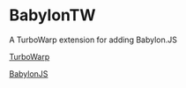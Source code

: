 # BabylonTW

A TurboWarp extension for adding Babylon.JS

[TurboWarp](https://turbowarp.org)

[BabylonJS](https://www.babylonjs.com)
